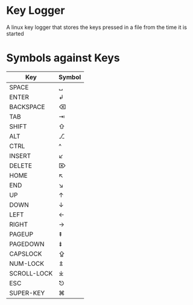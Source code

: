 # Key Logger

A linux key logger that stores the keys pressed in a file from the time it is started

# Symbols against Keys


|     Key     | Symbol |
| ----------- | ------ |
| SPACE       |    ␣   |
| ENTER       |    ↲   |
| BACKSPACE   |    ⌫   |
| TAB         |    ⇥   |
| SHIFT       |    ⇧   |
| ALT         |    ⎇   |
| CTRL        |    ^   |
| INSERT      |    ↙   |
| DELETE      |    ⌦   |
| HOME        |    ↖   |
| END         |    ↘   |
| UP          |    ↑   |
| DOWN        |    ↓   |
| LEFT        |    ←   |
| RIGHT       |    →   |
| PAGEUP      |    ⇞   |
| PAGEDOWN    |    ⇟   |
| CAPSLOCK    |    ⇪   |
| NUM-LOCK    |    ⇭   |
| SCROLL-LOCK |    ⤓   |
| ESC         |    ⎋   |
| SUPER-KEY   |    ⌘   |

